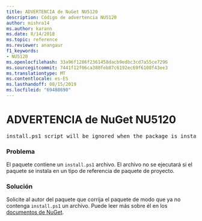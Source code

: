 ```yaml
---
title: ADVERTENCIA de NuGet NU5120
description: Código de advertencia NU5120
author: mishra14
ms.author: karann
ms.date: 8/14/2018
ms.topic: reference
ms.reviewer: anangaur
f1_keywords:
- NU5120
ms.openlocfilehash: 33a96f1286f2361458dacb9edbc3cd7a55ce7296
ms.sourcegitcommit: 7441f12f06ca380feb87c6192ec69f6108f43ee3
ms.translationtype: MT
ms.contentlocale: es-ES
ms.lasthandoff: 08/15/2019
ms.locfileid: "69488690"
---
```

# <a name="nuget-warning-nu5120"></a>ADVERTENCIA de NuGet NU5120
<pre>install.ps1 script will be ignored when the package is installed after the migration.</pre>

### <a name="issue"></a>Problema

El paquete contiene un `install.ps1` archivo. El archivo no se ejecutará si el paquete se instala en un tipo de referencia de paquete de proyecto.


### <a name="solution"></a>Solución

Solicite al autor del paquete que corrija el paquete de modo que ya no contenga `install.ps1` un archivo. Puede leer más sobre él en los [documentos de NuGet](https://docs.microsoft.com/en-us/nuget/consume-packages/migrate-packages-config-to-package-reference).

